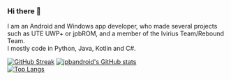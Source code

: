 ### Hi there 👋

<!--
**jpbandroid/jpbandroid** is a ✨ _special_ ✨ repository because its `README.md` (this file) appears on your GitHub profile.
-->

I am an Android and Windows app developer, who made several projects such as UTE UWP+ or jpbROM, and a member of the Ivirius Team/Rebound Team.<br>
I mostly code in Python, Java, Kotlin and C#.

[![GitHub Streak](https://streak-stats.demolab.com?user=jpbandroid&theme=windows-dark)](https://git.io/streak-stats)
[![jpbandroid's GitHub stats](https://github-readme-stats.vercel.app/api?username=jpbandroid\&include_all_commits=true)](https://github.com/jpbandroid/jpbandroid/)<br>
[![Top Langs](https://github-readme-stats.vercel.app/api/top-langs/?username=jpbandroid&layout=compact)](https://github.com/jpbandroid)
